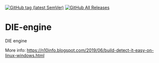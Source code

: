 [![GitHub tag (latest SemVer)](https://img.shields.io/github/tag/horsicq/DIE-engine.svg)](https://github.com/horsicq/DIE-engine/releases)
[![GitHub All Releases](https://img.shields.io/github/downloads/horsicq/DIE-engine/total.svg)](https://github.com/horsicq/DIE-engine/releases)

DIE-engine
==========

DIE engine

More info: https://n10info.blogspot.com/2019/06/build-detect-it-easy-on-linux-windows.html

